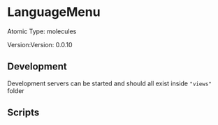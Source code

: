 # LanguageMenu

Atomic Type: molecules

Version:Version: 0.0.10


## Development

Development servers can be started and should all exist inside `"views"` folder

## Scripts
